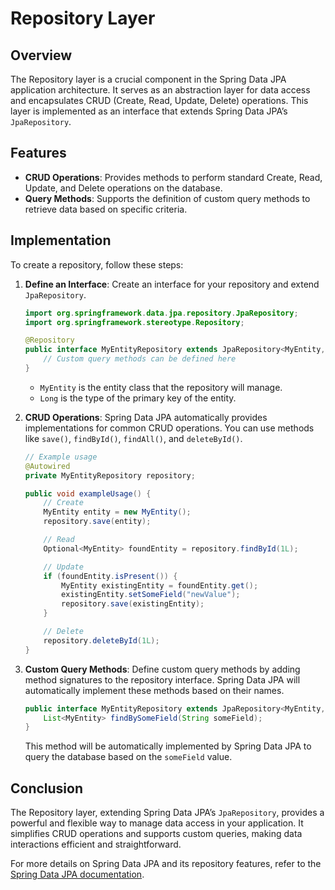 # Repository Layer

## Overview

The Repository layer is a crucial component in the Spring Data JPA application architecture. It serves as an abstraction layer for data access and encapsulates CRUD (Create, Read, Update, Delete) operations. This layer is implemented as an interface that extends Spring Data JPA’s `JpaRepository`.

## Features

- **CRUD Operations**: Provides methods to perform standard Create, Read, Update, and Delete operations on the database.
- **Query Methods**: Supports the definition of custom query methods to retrieve data based on specific criteria.

## Implementation

To create a repository, follow these steps:

1. **Define an Interface**: Create an interface for your repository and extend `JpaRepository`.

    ```java
    import org.springframework.data.jpa.repository.JpaRepository;
    import org.springframework.stereotype.Repository;

    @Repository
    public interface MyEntityRepository extends JpaRepository<MyEntity, Long> {
        // Custom query methods can be defined here
    }
    ```

    - `MyEntity` is the entity class that the repository will manage.
    - `Long` is the type of the primary key of the entity.

2. **CRUD Operations**: Spring Data JPA automatically provides implementations for common CRUD operations. You can use methods like `save()`, `findById()`, `findAll()`, and `deleteById()`.

    ```java
    // Example usage
    @Autowired
    private MyEntityRepository repository;

    public void exampleUsage() {
        // Create
        MyEntity entity = new MyEntity();
        repository.save(entity);

        // Read
        Optional<MyEntity> foundEntity = repository.findById(1L);

        // Update
        if (foundEntity.isPresent()) {
            MyEntity existingEntity = foundEntity.get();
            existingEntity.setSomeField("newValue");
            repository.save(existingEntity);
        }

        // Delete
        repository.deleteById(1L);
    }
    ```

3. **Custom Query Methods**: Define custom query methods by adding method signatures to the repository interface. Spring Data JPA will automatically implement these methods based on their names.

    ```java
    public interface MyEntityRepository extends JpaRepository<MyEntity, Long> {
        List<MyEntity> findBySomeField(String someField);
    }
    ```

   This method will be automatically implemented by Spring Data JPA to query the database based on the `someField` value.

## Conclusion

The Repository layer, extending Spring Data JPA’s `JpaRepository`, provides a powerful and flexible way to manage data access in your application. It simplifies CRUD operations and supports custom queries, making data interactions efficient and straightforward.

For more details on Spring Data JPA and its repository features, refer to the [Spring Data JPA documentation](https://docs.spring.io/spring-data/jpa/docs/current/reference/html/).

